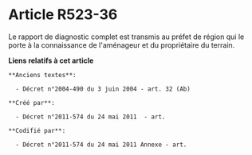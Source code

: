 # Article R523-36

Le rapport de diagnostic complet est transmis au préfet de région qui le porte à la connaissance de l'aménageur et du
propriétaire du terrain.

**Liens relatifs à cet article**

	**Anciens textes**:

	  - Décret n°2004-490 du 3 juin 2004 - art. 32 (Ab)

	**Créé par**:

	  - Décret n°2011-574 du 24 mai 2011  - art.

	**Codifié par**:

	  - Décret n°2011-574 du 24 mai 2011 Annexe - art.
